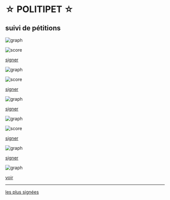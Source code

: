 ☆ POLITIPET ☆
=============

suivi de pétitions
------------------



<p id="1123"/>

![graph][art-68]

![score][art-68.score]

[signer](https://petitions.assemblee-nationale.fr/initiatives/i-1123)


<p id="1484"/>

![graph][demission]

![score][demission.score]

[signer](https://petitions.assemblee-nationale.fr/initiatives/i-1484)


<p id="1395"/>

![graph][art-68 #2]

[signer](https://petitions.assemblee-nationale.fr/initiatives/i-1395)


<p id="1549"/>

![graph][lacrymo]

![score][lacrymo.score]

[signer](https://petitions.assemblee-nationale.fr/initiatives/i-1549)


<p id="1446"/>

![graph][brav-m]

[signer](https://petitions.assemblee-nationale.fr/initiatives/i-1446)


<p id="1319"/>

![graph][brav-m #1]

[voir](https://petitions.assemblee-nationale.fr/initiatives/i-1319)


-----

[les plus signées](https://petitions.assemblee-nationale.fr/initiatives?order=most_voted)



[brav-m]: https://docs.google.com/spreadsheets/d/e/2PACX-1vTaQG5GcdXrinSC3tlJNf5I16eWZVfEnKwZxKM2b-tgS0VbOWbLGsVFNIeB6RvGWRr-E2s-GezWijig/pubchart?oid=1421214239&format=image
[art-68]: https://docs.google.com/spreadsheets/d/e/2PACX-1vTaQG5GcdXrinSC3tlJNf5I16eWZVfEnKwZxKM2b-tgS0VbOWbLGsVFNIeB6RvGWRr-E2s-GezWijig/pubchart?oid=1120464573&format=image
[demission]: https://docs.google.com/spreadsheets/d/e/2PACX-1vTaQG5GcdXrinSC3tlJNf5I16eWZVfEnKwZxKM2b-tgS0VbOWbLGsVFNIeB6RvGWRr-E2s-GezWijig/pubchart?oid=1545084010&format=image
[art-68 #2]: https://docs.google.com/spreadsheets/d/e/2PACX-1vTaQG5GcdXrinSC3tlJNf5I16eWZVfEnKwZxKM2b-tgS0VbOWbLGsVFNIeB6RvGWRr-E2s-GezWijig/pubchart?oid=916793369&format=image
[lacrymo]: https://docs.google.com/spreadsheets/d/e/2PACX-1vTaQG5GcdXrinSC3tlJNf5I16eWZVfEnKwZxKM2b-tgS0VbOWbLGsVFNIeB6RvGWRr-E2s-GezWijig/pubchart?oid=326156748&format=image
[brav-m #1]: https://docs.google.com/spreadsheets/d/e/2PACX-1vTaQG5GcdXrinSC3tlJNf5I16eWZVfEnKwZxKM2b-tgS0VbOWbLGsVFNIeB6RvGWRr-E2s-GezWijig/pubchart?oid=544747026&format=image

[art-68.score]: https://docs.google.com/spreadsheets/d/e/2PACX-1vTaQG5GcdXrinSC3tlJNf5I16eWZVfEnKwZxKM2b-tgS0VbOWbLGsVFNIeB6RvGWRr-E2s-GezWijig/pubchart?oid=342244041&format=image
[demission.score]: https://docs.google.com/spreadsheets/d/e/2PACX-1vTaQG5GcdXrinSC3tlJNf5I16eWZVfEnKwZxKM2b-tgS0VbOWbLGsVFNIeB6RvGWRr-E2s-GezWijig/pubchart?oid=1772260604&format=image
[lacrymo.score]: https://docs.google.com/spreadsheets/d/e/2PACX-1vTaQG5GcdXrinSC3tlJNf5I16eWZVfEnKwZxKM2b-tgS0VbOWbLGsVFNIeB6RvGWRr-E2s-GezWijig/pubchart?oid=1263406030&format=image
